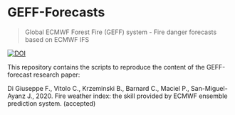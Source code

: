 # GEFF-Forecasts
> Global ECMWF Forest Fire (GEFF) system - Fire danger forecasts based on ECMWF IFS

[![DOI](https://zenodo.org/badge/219000725.svg)](https://zenodo.org/badge/latestdoi/219000725)

This repository contains the scripts to reproduce the content of the GEFF-forecast research paper:

Di Giuseppe F., Vitolo C., Krzeminski B., Barnard C., Maciel P., San-Miguel-Ayanz J., 2020. Fire weather index: the  skill provided by ECMWF ensemble prediction system. (accepted)
